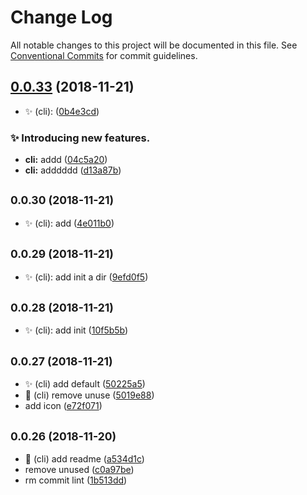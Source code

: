 # Change Log

All notable changes to this project will be documented in this file.
See [Conventional Commits](https://conventionalcommits.org) for commit guidelines.

## [0.0.33](https://github.com/BarryYan/nsp/compare/@nsp/cli@0.0.30...@nsp/cli@0.0.33) (2018-11-21)


* ✨ (cli): ([0b4e3cd](https://github.com/BarryYan/nsp/commit/0b4e3cd))


### ✨ Introducing new features.

* **cli:** addd ([04c5a20](https://github.com/BarryYan/nsp/commit/04c5a20))
* **cli:** adddddd ([d13a87b](https://github.com/BarryYan/nsp/commit/d13a87b))





## <small>0.0.30 (2018-11-21)</small>

* ✨ (cli): add ([4e011b0](https://github.com/BarryYan/nsp/commit/4e011b0))





## <small>0.0.29 (2018-11-21)</small>

* ✨ (cli): add init a dir ([9efd0f5](https://github.com/BarryYan/nsp/commit/9efd0f5))





## <small>0.0.28 (2018-11-21)</small>

* ✨ (cli): add init ([10f5b5b](https://github.com/BarryYan/nsp/commit/10f5b5b))





## <small>0.0.27 (2018-11-21)</small>

* ✨ (cli) add default ([50225a5](https://github.com/BarryYan/nsp/commit/50225a5))
* :bug: (cli) remove unuse ([5019e88](https://github.com/BarryYan/nsp/commit/5019e88))
* add icon ([e72f071](https://github.com/BarryYan/nsp/commit/e72f071))





## <small>0.0.26 (2018-11-20)</small>

* :memo: (cli) add readme ([a534d1c](https://github.com/BarryYan/nsp/commit/a534d1c))
* remove unused ([c0a97be](https://github.com/BarryYan/nsp/commit/c0a97be))
* rm commit lint ([1b513dd](https://github.com/BarryYan/nsp/commit/1b513dd))

